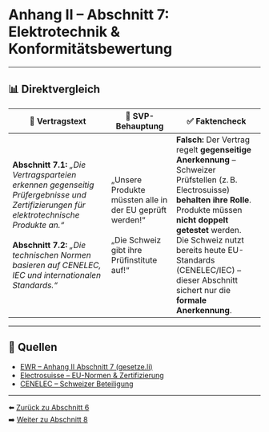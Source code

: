 # Anhang II – Abschnitt 7: Elektrotechnik & Konformitätsbewertung

---

## 📊 Direktvergleich

| 📜 **Vertragstext** | 🧨 **SVP-Behauptung** | ✅ **Faktencheck** |
|---------------------|-----------------------|--------------------|
| **Abschnitt 7.1:** _„Die Vertragsparteien erkennen gegenseitig Prüfergebnisse und Zertifizierungen für elektrotechnische Produkte an.“_ <br><br> **Abschnitt 7.2:** _„Die technischen Normen basieren auf CENELEC, IEC und internationalen Standards.“_ | „Unsere Produkte müssten alle in der EU geprüft werden!“ <br><br> „Die Schweiz gibt ihre Prüfinstitute auf!“ | **Falsch:** Der Vertrag regelt **gegenseitige Anerkennung** – Schweizer Prüfstellen (z. B. Electrosuisse) **behalten ihre Rolle**. <br> Produkte müssen **nicht doppelt getestet** werden. <br> Die Schweiz nutzt bereits heute EU-Standards (CENELEC/IEC) – dieser Abschnitt sichert nur die **formale Anerkennung**. |

---

## 🔗 Quellen

- [EWR – Anhang II Abschnitt 7 (gesetze.li)](https://www.gesetze.li/konso/html/1992036#AnhangII)
- [Electrosuisse – EU-Normen & Zertifizierung](https://www.electrosuisse.ch/…)
- [CENELEC – Schweizer Beteiligung](https://www.cenelec.eu/…)

---

⬅️ [Zurück zu Abschnitt 6](abschnitt_06.md)  
➡️ [Weiter zu Abschnitt 8](abschnitt_08.md)
